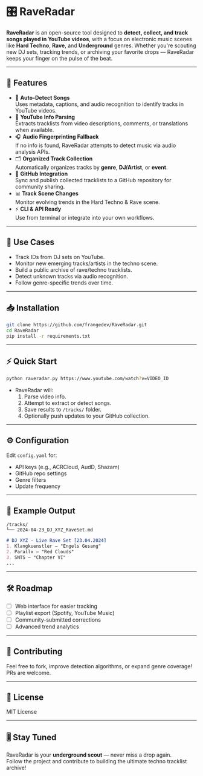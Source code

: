 # 🎛️ RaveRadar

**RaveRadar** is an open-source tool designed to **detect, collect, and track songs played in YouTube videos**, with a focus on electronic music scenes like **Hard Techno**, **Rave**, and **Underground** genres. Whether you're scouting new DJ sets, tracking trends, or archiving your favorite drops — RaveRadar keeps your finger on the pulse of the beat.

---

## 🚀 Features
- 🎵 **Auto-Detect Songs**  
   Uses metadata, captions, and audio recognition to identify tracks in YouTube videos.
- 📄 **YouTube Info Parsing**  
   Extracts tracklists from video descriptions, comments, or translations when available.
- 🎧 **Audio Fingerprinting Fallback**  
   If no info is found, RaveRadar attempts to detect music via audio analysis APIs.
- 🗂️ **Organized Track Collection**  
   Automatically organizes tracks by **genre**, **DJ/Artist**, or **event**.
- 🔄 **GitHub Integration**  
   Sync and publish collected tracklists to a GitHub repository for community sharing.
- 📊 **Track Scene Changes**  
   Monitor evolving trends in the Hard Techno & Rave scene.
- ⚡ **CLI & API Ready**  
   Use from terminal or integrate into your own workflows.

---

## 🎯 Use Cases
- Track IDs from DJ sets on YouTube.
- Monitor new emerging tracks/artists in the techno scene.
- Build a public archive of rave/techno tracklists.
- Detect unknown tracks via audio recognition.
- Follow genre-specific trends over time.

---

## 📥 Installation
```bash
git clone https://github.com/frangedev/RaveRadar.git
cd RaveRadar
pip install -r requirements.txt
```

---

## ⚡ Quick Start
```bash
python raveradar.py https://www.youtube.com/watch?v=VIDEO_ID
```
- RaveRadar will:
  1. Parse video info.
  2. Attempt to extract or detect songs.
  3. Save results to `/tracks/` folder.
  4. Optionally push updates to your GitHub collection.

---

## ⚙️ Configuration
Edit `config.yaml` for:
- API keys (e.g., ACRCloud, AudD, Shazam)
- GitHub repo settings
- Genre filters
- Update frequency

---

## 📂 Example Output
```
/tracks/
└── 2024-04-23_DJ_XYZ_RaveSet.md
```
```markdown
# DJ XYZ - Live Rave Set [23.04.2024]
1. Klangkuenstler – "Engels Gesang"
2. Parallx – "Red Clouds"
3. SNTS – "Chapter VI"
...
```

---

## 🛠️ Roadmap
- [ ] Web interface for easier tracking
- [ ] Playlist export (Spotify, YouTube Music)
- [ ] Community-submitted corrections
- [ ] Advanced trend analytics

---

## 🤝 Contributing
Feel free to fork, improve detection algorithms, or expand genre coverage!  
PRs are welcome.

---

## 📄 License
MIT License

---

## 🎚️ Stay Tuned
RaveRadar is your **underground scout** — never miss a drop again.  
Follow the project and contribute to building the ultimate techno tracklist archive!
